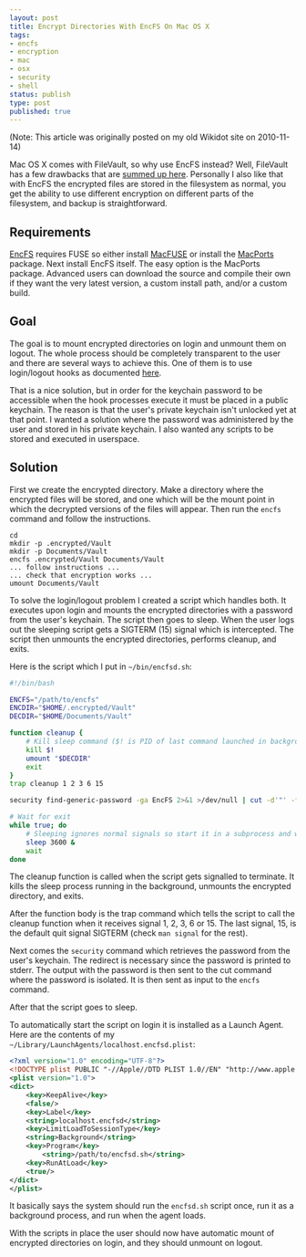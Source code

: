 ```yaml
---
layout: post
title: Encrypt Directories With EncFS On Mac OS X
tags:
- encfs
- encryption
- mac
- osx
- security
- shell
status: publish
type: post
published: true
---
```

(Note: This article was originally posted on my old Wikidot site on 2010-11-14)

Mac OS X comes with FileVault, so why use EncFS instead? Well, FileVault has a few drawbacks that are [summed up here](http://techieblurbs.blogspot.com/2010/02/howto-replace-filevault-with-encfs.html). Personally I also like that with EncFS the encrypted files are stored in the filesystem as normal, you get the ability to use different encryption on different parts of the filesystem, and backup is straightforward.


## Requirements

[EncFS](http://www.arg0.net/encfs) requires FUSE so either install [MacFUSE](http://code.google.com/p/macfuse/) or install the [MacPorts](http://www.macports.org/) package. Next install EncFS itself. The easy option is the MacPorts package. Advanced users can download the source and compile their own if they want the very latest version, a custom install path, and/or a custom build.


## Goal

The goal is to mount encrypted directories on login and unmount them on logout. The whole process should be completely transparent to the user and there are several ways to achieve this. One of them is to use login/logout hooks as documented [here](http://techieblurbs.blogspot.com/2010/02/howto-replace-filevault-with-encfs.html).

That is a nice solution, but in order for the keychain password to be accessible when the hook processes execute it must be placed in a public keychain. The reason is that the user's private keychain isn't unlocked yet at that point. I wanted a solution where the password was administered by the user and stored in his private keychain. I also wanted any scripts to be stored and executed in userspace.


## Solution

First we create the encrypted directory. Make a directory where the encrypted files will be stored, and one which will be the mount point in which the decrypted versions of the files will appear. Then run the `encfs` command and follow the instructions.

```
cd
mkdir -p .encrypted/Vault
mkdir -p Documents/Vault
encfs .encrypted/Vault Documents/Vault
... follow instructions ...
... check that encryption works ...
umount Documents/Vault
```

To solve the login/logout problem I created a script which handles both. It executes upon login and mounts the encrypted directories with a password from the user's keychain. The script then goes to sleep. When the user logs out the sleeping script gets a SIGTERM (15) signal which is intercepted. The script then unmounts the encrypted directories, performs cleanup, and exits.

Here is the script which I put in `~/bin/encfsd.sh`:

```bash
#!/bin/bash

ENCFS="/path/to/encfs"
ENCDIR="$HOME/.encrypted/Vault"
DECDIR="$HOME/Documents/Vault"

function cleanup {
    # Kill sleep command ($! is PID of last command launched in background)
    kill $!
    umount "$DECDIR"
    exit
}
trap cleanup 1 2 3 6 15

security find-generic-password -ga EncFS 2>&1 >/dev/null | cut -d'"' -f2 | "$ENCFS" -S "$ENCDIR" "$DECDIR"

# Wait for exit
while true; do
    # Sleeping ignores normal signals so start it in a subprocess and wait for it
    sleep 3600 &
    wait
done
```

The cleanup function is called when the script gets signalled to terminate. It kills the sleep process running in the background, unmounts the encrypted directory, and exits.

After the function body is the trap command which tells the script to call the cleanup function when it receives signal 1, 2, 3, 6 or 15. The last signal, 15, is the default quit signal SIGTERM (check `man signal` for the rest).

Next comes the `security` command which retrieves the password from the user's keychain. The redirect is necessary since the password is printed to stderr. The output with the password is then sent to the cut command where the password is isolated. It is then sent as input to the `encfs` command.

After that the script goes to sleep.

To automatically start the script on login it is installed as a Launch Agent. Here are the contents of my `~/Library/LaunchAgents/localhost.encfsd.plist`:

```xml
<?xml version="1.0" encoding="UTF-8"?>
<!DOCTYPE plist PUBLIC "-//Apple//DTD PLIST 1.0//EN" "http://www.apple.com/DTDs/PropertyList-1.0.dtd">
<plist version="1.0">
<dict>
    <key>KeepAlive</key>
    <false/>
    <key>Label</key>
    <string>localhost.encfsd</string>
    <key>LimitLoadToSessionType</key>
    <string>Background</string>
    <key>Program</key>
        <string>/path/to/encfsd.sh</string>
    <key>RunAtLoad</key>
    <true/>
</dict>
</plist>
```

It basically says the system should run the `encfsd.sh` script once, run it as a background process, and run when the agent loads.

With the scripts in place the user should now have automatic mount of encrypted directories on login, and they should unmount on logout.
